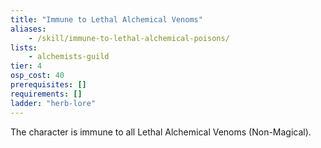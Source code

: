 ```yaml
---
title: "Immune to Lethal Alchemical Venoms"
aliases:
    - /skill/immune-to-lethal-alchemical-poisons/
lists:
    - alchemists-guild
tier: 4
osp_cost: 40
prerequisites: []
requirements: []
ladder: "herb-lore"
---
```

The character is immune to all Lethal Alchemical Venoms (Non-Magical).
